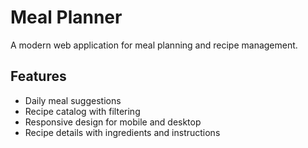 # Meal Planner

A modern web application for meal planning and recipe management.

## Features
- Daily meal suggestions
- Recipe catalog with filtering
- Responsive design for mobile and desktop
- Recipe details with ingredients and instructions